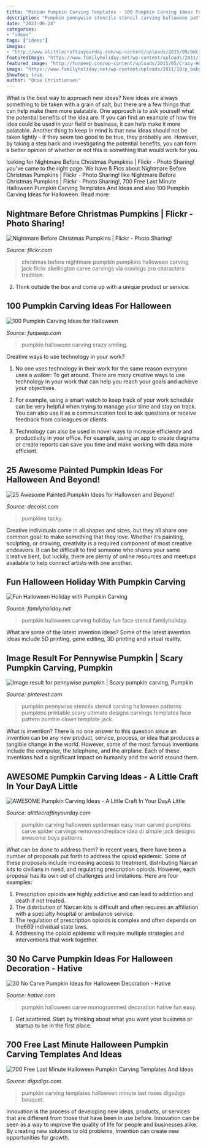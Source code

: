 ```yaml
---
title: "Minion Pumpkin Carving Templates - 100 Pumpkin Carving Ideas For Halloween"
description: "Pumpkin pennywise stencils stencil carving halloween patterns pumpkins printable scary ultimate designs carvings templates face pattern zombie clown template jack"
date: "2023-06-24"
categories:
- "ideas"
tags: ["ideas"]
images:
- "http://www.alittlecraftinyourday.com/wp-content/uploads/2015/09/8dc13517a82612a15271c4bbf2b6c1e4.jpg"
featuredImage: "https://www.familyholiday.net/wp-content/uploads/2011/10/p_baby-face-stencil-_12.jpg"
featured_image: "http://funpeep.com/wp-content/uploads/2015/05/Crazy-Halloween-Pumpkin-Ideas.jpg"
image: "https://www.familyholiday.net/wp-content/uploads/2011/10/p_baby-face-stencil-_12.jpg"
ShowToc: true
author: "Onie Christiansen"
---
```



What is the best way to approach new ideas?
New ideas are always something to be taken with a grain of salt, but there are a few things that can help make them more palatable. One approach is to ask yourself what the potential benefits of the idea are. If you can find an example of how the idea could be used in your field or business, it can help make it more palatable. Another thing to keep in mind is that new ideas should not be taken lightly - if they seem too good to be true, they probably are. However, by taking a step back and investigating the potential benefits, you can form a better opinion of whether or not this is something that would work for you.

	

		
looking for Nightmare Before Christmas Pumpkins | Flickr - Photo Sharing! you've came to the right page. We have 8 Pics about Nightmare Before Christmas Pumpkins | Flickr - Photo Sharing! like Nightmare Before Christmas Pumpkins | Flickr - Photo Sharing!, 700 Free Last Minute Halloween Pumpkin Carving Templates And Ideas and also 100 Pumpkin Carving Ideas for Halloween. Read more:
		
    
## Nightmare Before Christmas Pumpkins | Flickr - Photo Sharing!

<img loading=lazy src="http://farm6.staticflickr.com/5047/5201702710_428432eacc_z.jpg" onerror="this.onerror=null;this.src='https://tse1.mm.bing.net/th?id=OIP.ipP__tzA8ZSMlZo910HEpwAAAA&amp;pid=15.1';" alt="Nightmare Before Christmas Pumpkins | Flickr - Photo Sharing!">

_Source: flickr.com_

>christmas before nightmare pumpkin pumpkins halloween carving jack flickr skellington carve carvings via cravings pro characters tradition. 

	

2. Think outside the box and come up with a unique product or service.

    
## 100 Pumpkin Carving Ideas For Halloween

<img loading=lazy src="http://funpeep.com/wp-content/uploads/2015/05/Crazy-Halloween-Pumpkin-Ideas.jpg" onerror="this.onerror=null;this.src='https://tse4.mm.bing.net/th?id=OIP.atPsmPb92fO4-ylf1hHyCwHaJO&amp;pid=15.1';" alt="100 Pumpkin Carving Ideas for Halloween">

_Source: funpeep.com_

>pumpkin halloween carving crazy smiling. 

	

Creative ways to use technology in your work?
1. No one uses technology in their work for the same reason everyone uses a walker: To get around. There are many creative ways to use technology in your work that can help you reach your goals and achieve your objectives.
2. For example, using a smart watch to keep track of your work schedule can be very helpful when trying to manage your time and stay on track. You can also use it as a communication tool to ask questions or receive feedback from colleagues or clients.

3. Technology can also be used in novel ways to increase efficiency and productivity in your office. For example, using an app to create diagrams or create reports can save you time and make working with data more efficient.


    
## 25 Awesome Painted Pumpkin Ideas For Halloween And Beyond!

<img loading=lazy src="https://cdn.decoist.com/wp-content/uploads/2016/10/Touch-of-tacky-color-and-pattern-for-the-Halloween-pumpkin.jpg" onerror="this.onerror=null;this.src='https://tse1.mm.bing.net/th?id=OIP.udk_pElh8QzLgVTIJmALAQHaLH&amp;pid=15.1';" alt="25 Awesome Painted Pumpkin Ideas for Halloween and Beyond!">

_Source: decoist.com_

>pumpkins tacky. 

	

Creative individuals come in all shapes and sizes, but they all share one common goal: to make something that they love. Whether it’s painting, sculpting, or drawing, creativity is a required component of most creative endeavors. It can be difficult to find someone who shares your same creative bent, but luckily, there are plenty of online resources and meetups available to help connect artists with one another.

    
## Fun Halloween Holiday With Pumpkin Carving

<img loading=lazy src="https://www.familyholiday.net/wp-content/uploads/2011/10/p_baby-face-stencil-_12.jpg" onerror="this.onerror=null;this.src='https://tse3.mm.bing.net/th?id=OIP.IFDc0-u5k4__m3KZiODhBgHaJ4&amp;pid=15.1';" alt="Fun Halloween Holiday with Pumpkin Carving">

_Source: familyholiday.net_

>pumpkin halloween carving holiday fun face stencil familyholiday. 

	

What are some of the latest invention ideas?
Some of the latest invention ideas include 5D printing, gene editing, 3D printing and virtual reality.

    
## Image Result For Pennywise Pumpkin | Scary Pumpkin Carving, Pumpkin

<img loading=lazy src="https://i.pinimg.com/736x/54/f1/c9/54f1c91c627562e47fde83b264e9d8ec.jpg" onerror="this.onerror=null;this.src='https://tse2.mm.bing.net/th?id=OIP.VVbXnY07TWR_6_qVh4dc-gAAAA&amp;pid=15.1';" alt="Image result for pennywise pumpkin | Scary pumpkin carving, Pumpkin">

_Source: pinterest.com_

>pumpkin pennywise stencils stencil carving halloween patterns pumpkins printable scary ultimate designs carvings templates face pattern zombie clown template jack. 

	

What is invention?
There is no one answer to this question since an invention can be any new product, service, process, or idea that produces a tangible change in the world. However, some of the most famous inventions include the computer, the telephone, and the airplane. Each of these inventions had a significant impact on humanity and the world around them.

    
## AWESOME Pumpkin Carving Ideas - A Little Craft In Your DayA Little

<img loading=lazy src="http://www.alittlecraftinyourday.com/wp-content/uploads/2015/09/8dc13517a82612a15271c4bbf2b6c1e4.jpg" onerror="this.onerror=null;this.src='https://tse1.mm.bing.net/th?id=OIP.vP6zogUENhwGN99r4SBtWAHaJe&amp;pid=15.1';" alt="AWESOME Pumpkin Carving Ideas - A Little Craft In Your DayA Little">

_Source: alittlecraftinyourday.com_

>pumpkin carving halloween spiderman easy man carved pumpkins carve spider carvings removeandreplace idea di simple jack designs awesome boys patterns. 

	

What can be done to address them?
In recent years, there have been a number of proposals put forth to address the opioid epidemic. Some of these proposals include increasing access to treatment, distributing Narcan kits to civilians in need, and regulating prescription opioids. However, each proposal has its own set of challenges and limitations. Here are four examples:
1) Prescription opioids are highly addictive and can lead to addiction and death if not treated. 
2) The distribution of Narcan kits is difficult and often requires an affiliation with a specialty hospital or ambulance service. 
3) The regulation of prescription opioids is complex and often depends on the669 individual state laws. 
4) Addressing the opioid epidemic will require multiple strategies and interventions that work together.

    
## 30 No Carve Pumpkin Ideas For Halloween Decoration - Hative

<img loading=lazy src="https://hative.com/wp-content/uploads/2014/10/no-carve-pumpkin-ideas/3-monogrammed-pumpkin.jpg" onerror="this.onerror=null;this.src='https://tse1.mm.bing.net/th?id=OIP.RLIi6r2IJL7LTAVcIEY5kwHaJ4&amp;pid=15.1';" alt="30 No Carve Pumpkin Ideas for Halloween Decoration - Hative">

_Source: hative.com_

>pumpkin halloween carve monogrammed decoration hative fun easy. 

	

1. Get scattered. Start by thinking about what you want your business or startup to be in the first place.

    
## 700 Free Last Minute Halloween Pumpkin Carving Templates And Ideas

<img loading=lazy src="https://www.digsdigs.com/photos/2011/10/700-free-last-minute-halloween-pumpkin-carving-templates-and-ideas-11.jpg" onerror="this.onerror=null;this.src='https://tse4.mm.bing.net/th?id=OIP.xKXre1cqqM0DvwKNjH2IvgHaLI&amp;pid=15.1';" alt="700 Free Last Minute Halloween Pumpkin Carving Templates And Ideas">

_Source: digsdigs.com_

>pumpkin carving templates halloween minute last roses digsdigs bouquet. 

	

Innovation is the process of developing new ideas, products, or services that are different from those that have been in use before. Innovation can be seen as a way to improve the quality of life for people and businesses alike. By creating new solutions to old problems, Invention can create new opportunities for growth.

